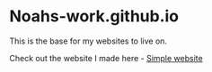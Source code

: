 # Noahs-work.github.io

This is the base for my websites to live on.

Check out the website I made here - [Simple website](https://noahs-work.github.io/ppprints.html)

